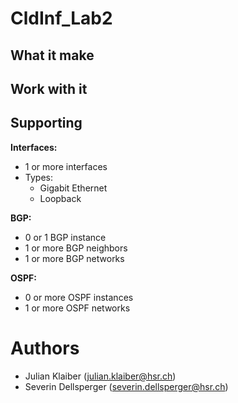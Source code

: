 # CldInf_Lab2
## What it make

## Work with it

## Supporting 
**Interfaces:**
- 1 or more interfaces
- Types:
    - Gigabit Ethernet
    - Loopback

**BGP:**
- 0 or 1 BGP instance
- 1 or more BGP neighbors
- 1 or more BGP networks

**OSPF:**
- 0 or more OSPF instances
- 1 or more OSPF networks

# Authors
- Julian Klaiber (<julian.klaiber@hsr.ch>)
- Severin Dellsperger (<severin.dellsperger@hsr.ch>)